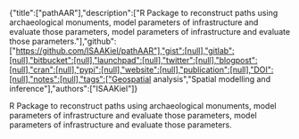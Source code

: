 {"title":["pathAAR"],"description":["R Package to reconstruct paths using archaeological monuments, model parameters of infrastructure and evaluate those parameters, model parameters of infrastructure and evaluate those parameters."],"github":["https://github.com/ISAAKiel/pathAAR"],"gist":[null],"gitlab":[null],"bitbucket":[null],"launchpad":[null],"twitter":[null],"blogpost":[null],"cran":[null],"pypi":[null],"website":[null],"publication":[null],"DOI":[null],"notes":[null],"tags":["Geospatial analysis","Spatial modelling and inference"],"authors":["ISAAKiel"]}

R Package to reconstruct paths using archaeological monuments, model parameters of infrastructure and evaluate those parameters, model parameters of infrastructure and evaluate those parameters.